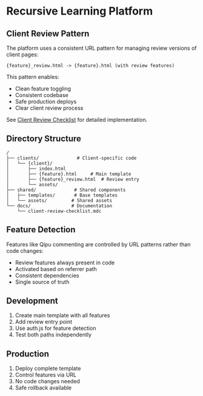 # Recursive Learning Platform

## Client Review Pattern
The platform uses a consistent URL pattern for managing review versions of client pages:

```
{feature}_review.html -> {feature}.html (with review features)
```

This pattern enables:
- Clean feature toggling
- Consistent codebase
- Safe production deploys
- Clear client review process

See [Client Review Checklist](docs/client-review-checklist.mdc) for detailed implementation.

## Directory Structure
```
/
├── clients/              # Client-specific code
│   └── {client}/
│       ├── index.html
│       ├── {feature}.html     # Main template
│       ├── {feature}_review.html  # Review entry
│       └── assets/
├── shared/              # Shared components
│   ├── templates/       # Base templates
│   └── assets/         # Shared assets
└── docs/               # Documentation
    └── client-review-checklist.mdc
```

## Feature Detection
Features like Qipu commenting are controlled by URL patterns rather than code changes:
- Review features always present in code
- Activated based on referrer path
- Consistent dependencies
- Single source of truth

## Development
1. Create main template with all features
2. Add review entry point
3. Use auth.js for feature detection
4. Test both paths independently

## Production
1. Deploy complete template
2. Control features via URL
3. No code changes needed
4. Safe rollback available 